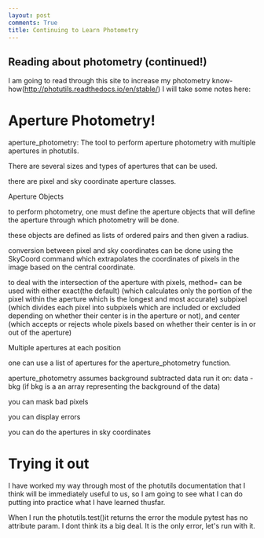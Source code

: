 ```yaml
---
layout: post
comments: True
title: Continuing to Learn Photometry
---
```

## Reading about photometry (continued!)

I am going to read through this site to increase my photometry know-how(http://photutils.readthedocs.io/en/stable/)
I will take some notes here:

# Aperture Photometry!

aperture_photometry: The tool to perform aperture photometry with multiple apertures in photutils.

There are several sizes and types of apertures that can be used.

there are pixel and sky coordinate aperture classes.

Aperture Objects

to perform photometry, one must define the aperture objects that will define the aperture through which photometry will be done.

these objects are defined as lists of ordered pairs and then given a radius.

conversion between pixel and sky coordinates can be done using the SkyCoord command which extrapolates the coordinates of pixels in the image based on the central coordinate.

to deal with the intersection of the aperture with pixels, method= can be used with either exact(the default) (which calculates only the portion of the pixel within the aperture which is the longest and most accurate) subpixel (which divides each pixel into subpixels which are included or excluded depending on whether their center is in the aperture or not), and center (which accepts or rejects whole pixels based on whether their center is in or out of the aperture)

Multiple apertures at each position

one can use a list of apertures for the aperture_photometry function.

aperture_photometry assumes background subtracted data
run it on:
data - bkg (if bkg is a an array representing the background of the data)

you can mask bad pixels

you can display errors

you can do the apertures in sky coordinates

# Trying it out

I have worked my way through most of the photutils documentation that I think will be immediately useful to us, so I am going to see what I can do putting into practice what I have learned thusfar.

When I run the photutils.test()it returns the error the module pytest has no attribute param. I dont think its a big deal. It is the only error, let's run with it.
